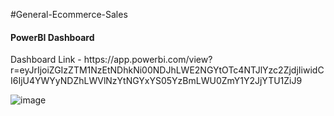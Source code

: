#General-Ecommerce-Sales
<h4> PowerBI Dashboard </h4>
Dashboard Link - https://app.powerbi.com/view?r=eyJrIjoiZGIzZTM1NzEtNDhkNi00NDJhLWE2NGYtOTc4NTJlYzc2ZjdjIiwidCI6IjU4YWYyNDZhLWVlNzYtNGYxYS05YzBmLWU0ZmY1Y2JjYTU1ZiJ9

![image](https://github.com/user-attachments/assets/78fdc4a2-ad17-4efc-9f75-0cbd6ebd8e0d)

